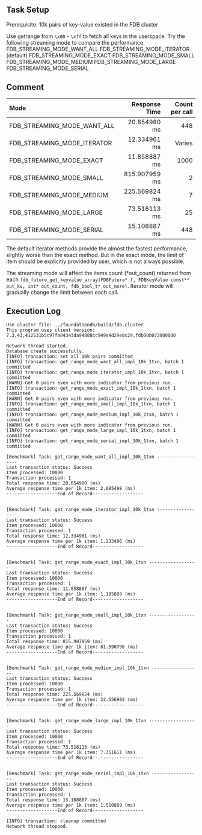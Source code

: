 ## Task Setup
Prerequisite: 10k pairs of key-value existed in the FDB cluster

Use getrange from `\x00` - `\xff` to fetch all keys in the userspace.
Try the following streaming mode to compare the performance.
    FDB_STREAMING_MODE_WANT_ALL
    FDB_STREAMING_MODE_ITERATOR (default)
    FDB_STREAMING_MODE_EXACT 
    FDB_STREAMING_MODE_SMALL
    FDB_STREAMING_MODE_MEDIUM
    FDB_STREAMING_MODE_LARGE
    FDB_STREAMING_MODE_SERIAL

## Comment

| Mode                        | Response Time   | Count per call |
|:----------------------------|----------------:| --------------:|
| FDB_STREAMING_MODE_WANT_ALL |   20.854980 ms  |            448 |
| FDB_STREAMING_MODE_ITERATOR |   12.334961 ms  |         Varies |
| FDB_STREAMING_MODE_EXACT    |   11.858887 ms  |           1000 |
| FDB_STREAMING_MODE_SMALL    |  815.907959 ms  |              2 |
| FDB_STREAMING_MODE_MEDIUM   |  225.569824 ms  |              7 |
| FDB_STREAMING_MODE_LARGE    |   73.516113 ms  |             25 |
| FDB_STREAMING_MODE_SERIAL   |   15.108887 ms  |            448 |


The default iterator methods provide the almost the fastest performance, slightly worse than the exact method.
But in the exact mode, the limit of item should be explicitly provided by user, which is not always possible.

The streaming mode will affect the items count (*out_count) returned from each `fdb_future_get_keyvalue_array(FDBFuture* f, FDBKeyValue const** out_kv, int* out_count, fdb_bool_t* out_more)`. Iterator mode will gradually change the limit between each call.

## Execution Log
```
Use cluster file: ../foundationdb/build/fdb.cluster
This program uses client version: 7.3.43,412531b5c97fa84343da94888cc949a4d29e8c29,fdb00b073000000

Network thread started.
Database create successfully.
[INFO] transaction: set all 10k pairs committed
[INFO] transaction: get_range_mode_want_all_impl_10k_1txn, batch 1 committed
[INFO] transaction: get_range_mode_iterator_impl_10k_1txn, batch 1 committed
[WARN] Get 0 pairs even with more indicator from previous run.
[INFO] transaction: get_range_mode_exact_impl_10k_1txn, batch 1 committed
[WARN] Get 0 pairs even with more indicator from previous run.
[INFO] transaction: get_range_mode_small_impl_10k_1txn, batch 1 committed
[INFO] transaction: get_range_mode_medium_impl_10k_1txn, batch 1 committed
[WARN] Get 0 pairs even with more indicator from previous run.
[INFO] transaction: get_range_mode_large_impl_10k_1txn, batch 1 committed
[INFO] transaction: get_range_mode_serial_impl_10k_1txn, batch 1 committed

[Benchmark] Task: get_range_mode_want_all_impl_10k_1txn ------------------
Last transaction status: Success
Item processed: 10000
Transaction processed: 1
Total response time: 20.854980 (ms)
Average response time per 1k item: 2.085498 (ms)
-------------------End of Record-------------------


[Benchmark] Task: get_range_mode_iterator_impl_10k_1txn ------------------
Last transaction status: Success
Item processed: 10000
Transaction processed: 1
Total response time: 12.334961 (ms)
Average response time per 1k item: 1.233496 (ms)
-------------------End of Record-------------------


[Benchmark] Task: get_range_mode_exact_impl_10k_1txn ------------------
Last transaction status: Success
Item processed: 10000
Transaction processed: 1
Total response time: 11.858887 (ms)
Average response time per 1k item: 1.185889 (ms)
-------------------End of Record-------------------


[Benchmark] Task: get_range_mode_small_impl_10k_1txn ------------------
Last transaction status: Success
Item processed: 10000
Transaction processed: 1
Total response time: 815.907959 (ms)
Average response time per 1k item: 81.590796 (ms)
-------------------End of Record-------------------


[Benchmark] Task: get_range_mode_medium_impl_10k_1txn ------------------
Last transaction status: Success
Item processed: 10000
Transaction processed: 1
Total response time: 225.569824 (ms)
Average response time per 1k item: 22.556982 (ms)
-------------------End of Record-------------------


[Benchmark] Task: get_range_mode_large_impl_10k_1txn ------------------
Last transaction status: Success
Item processed: 10000
Transaction processed: 1
Total response time: 73.516113 (ms)
Average response time per 1k item: 7.351611 (ms)
-------------------End of Record-------------------


[Benchmark] Task: get_range_mode_serial_impl_10k_1txn ------------------
Last transaction status: Success
Item processed: 10000
Transaction processed: 1
Total response time: 15.108887 (ms)
Average response time per 1k item: 1.510889 (ms)
-------------------End of Record-------------------

[INFO] transaction: cleanup committed
Network thread stopped.
```
